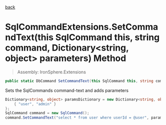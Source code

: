 ﻿

[back](/IronSphere.Extensions/types/SqlCommandExtensions)

# SqlCommandExtensions.SetCommandText(this SqlCommand this, string command, Dictionary&lt;string, object&gt; parameters) Method

> Assembly: IronSphere.Extensions

```csharp
public static DbCommand SetCommandText(this SqlCommand this, string command, Dictionary<string, object> parameters)
```

Sets the SqlCommands command-text and adds parameters

```csharp
Dictionary<string, object> paramsDictionary = new Dictionary<string, object>(){
    { "user", "admin" }
};
SqlCommand command = new SqlCommand();
command.SetCommandText("select * from user where userId = @user", paramsDictionary);
``` 